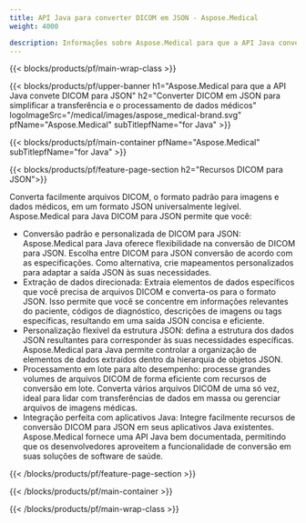 ```yaml
---
title: API Java para converter DICOM em JSON - Aspose.Medical
weight: 4000

description: Informações sobre Aspose.Medical para que a API Java converta DICOM em JSON
---
```


{{< blocks/products/pf/main-wrap-class >}}

{{< blocks/products/pf/upper-banner h1="Aspose.Medical para que a API Java convete DICOM para JSON" h2="Converter DICOM em JSON para simplificar a transferência e o processamento de dados médicos" logoImageSrc="/medical/images/aspose_medical-brand.svg" pfName="Aspose.Medical" subTitlepfName="for Java" >}}

{{< blocks/products/pf/main-container pfName="Aspose.Medical" subTitlepfName="for Java" >}}

{{< blocks/products/pf/feature-page-section h2="Recursos DICOM para JSON">}}

<p>Converta facilmente arquivos DICOM, o formato padrão para imagens e dados médicos, em um formato JSON universalmente legível. Aspose.Medical para Java DICOM para JSON permite que você:</p>

<ul>
<li>Conversão padrão e personalizada de DICOM para JSON: Aspose.Medical para Java oferece flexibilidade na conversão de DICOM para JSON. Escolha entre DICOM para JSON conversão de acordo com as especificações. Como alternativa, crie mapeamentos personalizados para adaptar a saída JSON às suas necessidades.</li>
<li>Extração de dados direcionada: Extraia elementos de dados específicos que você precisa de arquivos DICOM e converta-os para o formato JSON. Isso permite que você se concentre em informações relevantes do paciente, códigos de diagnóstico, descrições de imagens ou tags específicas, resultando em uma saída JSON concisa e eficiente.</li>
<li>Personalização flexível da estrutura JSON: defina a estrutura dos dados JSON resultantes para corresponder às suas necessidades específicas. Aspose.Medical para Java permite controlar a organização de elementos de dados extraídos dentro da hierarquia de objetos JSON.</li>
<li>Processamento em lote para alto desempenho: processe grandes volumes de arquivos DICOM de forma eficiente com recursos de conversão em lote. Converta vários arquivos DICOM de uma só vez, ideal para lidar com transferências de dados em massa ou gerenciar arquivos de imagens médicas.</li>
<li>Integração perfeita com aplicativos Java: Integre facilmente recursos de conversão DICOM para JSON em seus aplicativos Java existentes.  Aspose.Medical fornece uma API Java bem documentada, permitindo que os desenvolvedores aproveitem a funcionalidade de conversão em suas soluções de software de saúde.</li>
</ul>

{{< /blocks/products/pf/feature-page-section >}}

{{< /blocks/products/pf/main-container >}}

{{< /blocks/products/pf/main-wrap-class >}}
